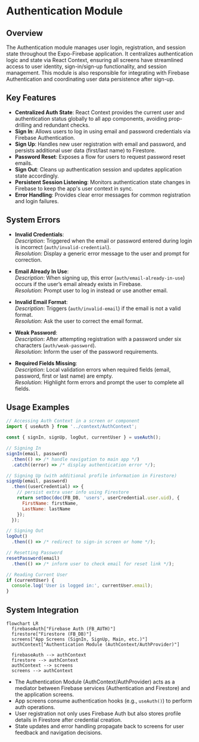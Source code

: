 # Authentication Module

## Overview
The Authentication module manages user login, registration, and session state throughout the Expo-Firebase application. It centralizes authentication logic and state via React Context, ensuring all screens have streamlined access to user identity, sign-in/sign-up functionality, and session management. This module is also responsible for integrating with Firebase Authentication and coordinating user data persistence after sign-up.

## Key Features
- **Centralized Auth State**: React Context provides the current user and authentication status globally to all app components, avoiding prop-drilling and redundant checks.
- **Sign In**: Allows users to log in using email and password credentials via Firebase Authentication.
- **Sign Up**: Handles new user registration with email and password, and persists additional user data (first/last name) to Firestore.
- **Password Reset**: Exposes a flow for users to request password reset emails.
- **Sign Out**: Cleans up authentication session and updates application state accordingly.
- **Persistent Session Listening**: Monitors authentication state changes in Firebase to keep the app's user context in sync.
- **Error Handling**: Provides clear error messages for common registration and login failures.

## System Errors
- **Invalid Credentials**:  
  *Description*: Triggered when the email or password entered during login is incorrect (`auth/invalid-credential`).  
  *Resolution*: Display a generic error message to the user and prompt for correction.

- **Email Already In Use**:  
  *Description*: When signing up, this error (`auth/email-already-in-use`) occurs if the user’s email already exists in Firebase.  
  *Resolution*: Prompt user to log in instead or use another email.

- **Invalid Email Format**:  
  *Description*: Triggers (`auth/invalid-email`) if the email is not a valid format.  
  *Resolution*: Ask the user to correct the email format.

- **Weak Password**:  
  *Description*: After attempting registration with a password under six characters (`auth/weak-password`).  
  *Resolution*: Inform the user of the password requirements.

- **Required Fields Missing**:  
  *Description*: Local validation errors when required fields (email, password, first or last name) are empty.  
  *Resolution*: Highlight form errors and prompt the user to complete all fields.

## Usage Examples

```javascript
// Accessing Auth Context in a screen or component
import { useAuth } from '../context/AuthContext';

const { signIn, signUp, logOut, currentUser } = useAuth();

// Signing In
signIn(email, password)
  .then(() => /* handle navigation to main app */)
  .catch((error) => /* display authentication error */);

// Signing Up (with additional profile information in Firestore)
signUp(email, password)
  .then((userCredential) => {
    // persist extra user info using Firestore
    return setDoc(doc(FB_DB, 'users', userCredential.user.uid), {
      FirstName: firstName,
      LastName: lastName
    });
  });

// Signing Out
logOut()
  .then(() => /* redirect to sign-in screen or home */);

// Resetting Password
resetPassword(email)
  .then(() => /* inform user to check email for reset link */);

// Reading Current User
if (currentUser) {
  console.log('User is logged in:', currentUser.email);
}
```

## System Integration

```mermaid
flowchart LR
  firebaseAuth["Firebase Auth (FB_AUTH)"]
  firestore["Firestore (FB_DB)"]
  screens["App Screens (SignIn, SignUp, Main, etc.)"]
  authContext["Authentication Module (AuthContext/AuthProvider)"]

  firebaseAuth --> authContext
  firestore --> authContext
  authContext --> screens
  screens --> authContext
```

- The Authentication Module (AuthContext/AuthProvider) acts as a mediator between Firebase services (Authentication and Firestore) and the application screens.
- App screens consume authentication hooks (e.g., `useAuth()`) to perform auth operations.
- User registration not only uses Firebase Auth but also stores profile details in Firestore after credential creation.
- State updates and error handling propagate back to screens for user feedback and navigation decisions.